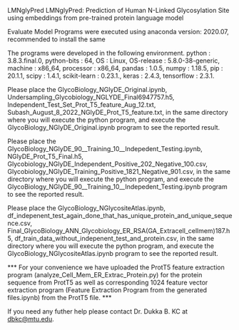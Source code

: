 LMNglyPred
LMNglyPred: Prediction of Human N-Linked Glycosylation Site using embeddings from pre-trained protein language model


Evaluate Model
Programs were executed using anaconda version: 2020.07, recommended to install the same

The programs were developed in the following environment. python : 3.8.3.final.0, python-bits : 64, OS : Linux, OS-release : 5.8.0-38-generic, machine : x86_64, processor : x86_64, pandas : 1.0.5, numpy : 1.18.5, pip : 20.1.1, scipy : 1.4.1, scikit-learn : 0.23.1., keras : 2.4.3, tensorflow : 2.3.1.

Please place the GlycoBiology_NGlyDE_Original.ipynb, Undersampling_Glycobiology_NGLYDE_Final6947757.h5, Independent_Test_Set_Prot_T5_feature_Aug_12.txt, Subash_August_8_2022_NGlyDE_Prot_T5_feature.txt, in the same directory where you will execute the python program, and execute the GlycoBiology_NGlyDE_Original.ipynb program to see the reported result.

Please place the GlycoBiology_NGlyDE_90__Training_10__Indepedent_Testing.ipynb, NGlyDE_Prot_T5_Final.h5, Glycobiology_NGlyDE_Independent_Positive_202_Negative_100.csv, Glycobiology_NGlyDE_Training_Positive_1821_Negative_901.csv, in the same directory where you will execute the python program, and execute the GlycoBiology_NGlyDE_90__Training_10__Indepedent_Testing.ipynb program to see the reported result.

Please place the GlycoBiology_NGlycositeAtlas.ipynb, df_indepenent_test_again_done_that_has_unique_protein_and_unique_sequence.csv, Final_GlycoBiology_ANN_Glycobiology_ER_RSA(GA_Extracell_cellmem)187.h5, df_train_data_without_indepenent_test_and_protein.csv, in the same directory where you will execute the python program, and execute the GlycoBiology_NGlycositeAtlas.ipynb program to see the reported result.

*** For your convenience we have uploaded the ProtT5 feature extraction program (analyze_Cell_Mem_ER_Extrac_Protein.py) for the protein sequence from ProtT5 as well as corresponding 1024 feature vector extraction program (Feature Extraction Program from the generated files.ipynb) from the ProtT5 file. ***

If you need any futher help please contact Dr. Dukka B. KC at dbkc@mtu.edu.
